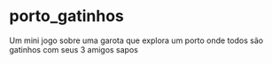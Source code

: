 # porto_gatinhos
Um mini jogo sobre uma garota que explora um porto onde todos são gatinhos com seus 3 amigos sapos
